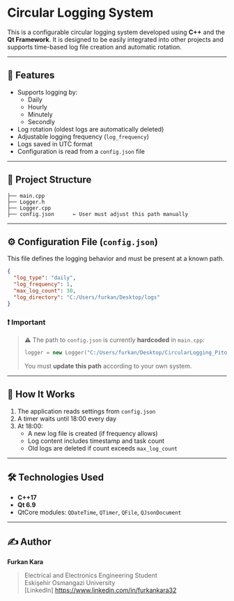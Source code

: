 # Circular Logging System

This is a configurable circular logging system developed using **C++** and the **Qt Framework**. It is designed to be easily integrated into other projects and supports time-based log file creation and automatic rotation.

---

## 🔧 Features

- Supports logging by:
  - Daily
  - Hourly
  - Minutely
  - Secondly
- Log rotation (oldest logs are automatically deleted)
- Adjustable logging frequency (`log_frequency`)
- Logs saved in UTC format
- Configuration is read from a `config.json` file

---

## 📁 Project Structure

```
├── main.cpp
├── Logger.h
├── Logger.cpp
├── config.json      ← User must adjust this path manually
```

---

## ⚙️ Configuration File (`config.json`)

This file defines the logging behavior and must be present at a known path.

```json
{
  "log_type": "daily",
  "log_frequency": 1,
  "max_log_count": 30,
  "log_directory": "C:/Users/furkan/Desktop/logs"
}
```

### ❗ Important

> ⚠️ The path to `config.json` is currently **hardcoded** in `main.cpp`:
>
> ```cpp
> logger = new Logger("C:/Users/furkan/Desktop/CircularLogging_Piton/CircularLogging/config.json");
> ```
>
> You must **update this path** according to your own system.

---

## 🚀 How It Works

1. The application reads settings from `config.json`
2. A timer waits until 18:00 every day
3. At 18:00:
   - A new log file is created (if frequency allows)
   - Log content includes timestamp and task count
   - Old logs are deleted if count exceeds `max_log_count`

---

## 🛠️ Technologies Used

- **C++17**
- **Qt 6.9**
- QtCore modules: `QDateTime`, `QTimer`, `QFile`, `QJsonDocument`

---

## ✍️ Author

**Furkan Kara**  
> Electrical and Electronics Engineering Student  
> Eskişehir Osmangazi University  
> [LinkedIn] https://www.linkedin.com/in/furkankara32 
